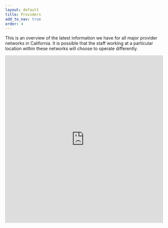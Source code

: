 ```yaml
---
layout: default
title: Providers
add_to_nav: true
order: 4
---
```


This is an overview of the latest information we have for all major provider networks in California. It is possible that the staff working at a particular location within these networks will choose to operate differently.

<iframe class="airtable-embed" src="https://airtable.com/embed/shrbXqTjQToyZN4KR?backgroundColor=grayLight&viewControls=on" frameborder="0" onmousewheel="" width="100%" height="533" style="background: transparent; border: 1px solid #ccc;"></iframe>
